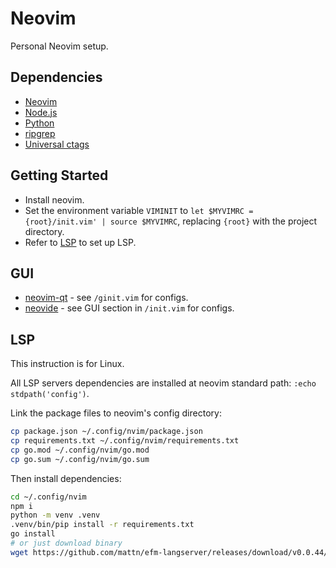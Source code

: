 # Neovim

Personal Neovim setup.

## Dependencies

- [Neovim](https://github.com/neovim/neovim/releases)
- [Node.js](https://nodejs.org/en/download/)
- [Python](https://www.python.org/downloads/)
- [ripgrep](https://github.com/BurntSushi/ripgrep/releases)
- [Universal ctags](https://github.com/universal-ctags/ctags-win32/releases)

## Getting Started

- Install neovim.
- Set the environment variable `VIMINIT` to `let $MYVIMRC = {root}/init.vim' | source $MYVIMRC`, replacing `{root}`
	with the project directory.
- Refer to [LSP](lsp/README.md) to set up LSP.

## GUI

- [neovim-qt](https://github.com/equalsraf/neovim-qt) - see `/ginit.vim` for configs.
- [neovide](https://neovide.dev/) - see GUI section in `/init.vim` for configs.

## LSP

This instruction is for Linux.

All LSP servers dependencies are installed at neovim standard path: `:echo stdpath('config')`.

Link the package files to neovim's config directory:
```sh
cp package.json ~/.config/nvim/package.json
cp requirements.txt ~/.config/nvim/requirements.txt
cp go.mod ~/.config/nvim/go.mod
cp go.sum ~/.config/nvim/go.sum
```

Then install dependencies:
```sh
cd ~/.config/nvim
npm i
python -m venv .venv
.venv/bin/pip install -r requirements.txt
go install
# or just download binary
wget https://github.com/mattn/efm-langserver/releases/download/v0.0.44/efm-langserver_v0.0.44_linux_amd64.tar.gz
```
